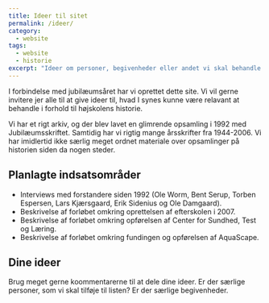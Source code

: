 ```yaml
---
title: Ideer til sitet
permalink: /ideer/
category:
  - website
tags:
  - website
  - historie
excerpt: "Ideer om personer, begivenheder eller andet vi skal behandle på sitet"
---
```


I forbindelse med jubilæumsåret har vi oprettet dette site. Vi vil gerne invitere jer alle til at give ideer til, hvad I synes kunne være relavant at behandle i forhold til højskolens historie.

Vi har et rigt arkiv, og der blev lavet en glimrende opsamling i 1992 med Jubilæumsskriftet. Samtidig har vi rigtig mange årsskrifter fra 1944-2006. Vi har imidlertid ikke særlig meget ordnet materiale over opsamlinger på historien siden da nogen steder.

## Planlagte indsatsområder

- Interviews med forstandere siden 1992 (Ole Worm, Bent Serup, Torben Espersen, Lars Kjærsgaard, Erik Sidenius og Ole Damgaard).
- Beskrivelse af forløbet omkring oprettelsen af efterskolen i 2007.
- Beskrivelse af forløbet omkring opførelsen af Center for Sundhed, Test og Læring.
- Beskrivelse af forløbet omkring fundingen og opførelsen af AquaScape.

## Dine ideer

Brug meget gerne koommentarerne til at dele dine ideer. Er der særlige personer, som vi skal tilføje til listen? Er der særlige begivenheder.
